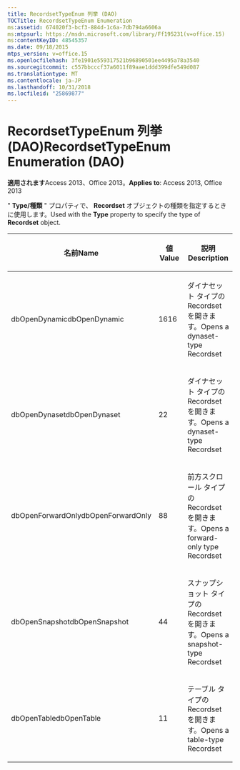 ```yaml
---
title: RecordsetTypeEnum 列挙 (DAO)
TOCTitle: RecordsetTypeEnum Enumeration
ms:assetid: 674020f3-bcf3-884d-1c6a-7db794a6606a
ms:mtpsurl: https://msdn.microsoft.com/library/Ff195231(v=office.15)
ms:contentKeyID: 48545357
ms.date: 09/18/2015
mtps_version: v=office.15
ms.openlocfilehash: 3fe1901e559317521b96890501ee4495a78a3540
ms.sourcegitcommit: c557bbcccf37a6011f89aae1ddd399dfe549d087
ms.translationtype: MT
ms.contentlocale: ja-JP
ms.lasthandoff: 10/31/2018
ms.locfileid: "25869877"
---
```

# <a name="recordsettypeenum-enumeration-dao"></a><span data-ttu-id="8259e-102">RecordsetTypeEnum 列挙 (DAO)</span><span class="sxs-lookup"><span data-stu-id="8259e-102">RecordsetTypeEnum Enumeration (DAO)</span></span>


<span data-ttu-id="8259e-103">**適用されます**Access 2013、Office 2013。</span><span class="sxs-lookup"><span data-stu-id="8259e-103">**Applies to**: Access 2013, Office 2013</span></span>

<span data-ttu-id="8259e-104">" **Type/種類** " プロパティで、 **Recordset** オブジェクトの種類を指定するときに使用します。</span><span class="sxs-lookup"><span data-stu-id="8259e-104">Used with the **Type** property to specify the type of **Recordset** object.</span></span>

<table>
<colgroup>
<col style="width: 33%" />
<col style="width: 33%" />
<col style="width: 33%" />
</colgroup>
<thead>
<tr class="header">
<th><p><span data-ttu-id="8259e-105">名前</span><span class="sxs-lookup"><span data-stu-id="8259e-105">Name</span></span></p></th>
<th><p><span data-ttu-id="8259e-106">値</span><span class="sxs-lookup"><span data-stu-id="8259e-106">Value</span></span></p></th>
<th><p><span data-ttu-id="8259e-107">説明</span><span class="sxs-lookup"><span data-stu-id="8259e-107">Description</span></span></p></th>
</tr>
</thead>
<tbody>
<tr class="odd">
<td><p><span data-ttu-id="8259e-108">dbOpenDynamic</span><span class="sxs-lookup"><span data-stu-id="8259e-108">dbOpenDynamic</span></span></p></td>
<td><p><span data-ttu-id="8259e-109">16</span><span class="sxs-lookup"><span data-stu-id="8259e-109">16</span></span></p></td>
<td><p><span data-ttu-id="8259e-110">ダイナセット タイプの Recordset を開きます。</span><span class="sxs-lookup"><span data-stu-id="8259e-110">Opens a dynaset-type Recordset</span></span></p></td>
</tr>
<tr class="even">
<td><p><span data-ttu-id="8259e-111">dbOpenDynaset</span><span class="sxs-lookup"><span data-stu-id="8259e-111">dbOpenDynaset</span></span></p></td>
<td><p><span data-ttu-id="8259e-112">2</span><span class="sxs-lookup"><span data-stu-id="8259e-112">2</span></span></p></td>
<td><p><span data-ttu-id="8259e-113">ダイナセット タイプの Recordset を開きます。</span><span class="sxs-lookup"><span data-stu-id="8259e-113">Opens a dynaset-type Recordset</span></span></p></td>
</tr>
<tr class="odd">
<td><p><span data-ttu-id="8259e-114">dbOpenForwardOnly</span><span class="sxs-lookup"><span data-stu-id="8259e-114">dbOpenForwardOnly</span></span></p></td>
<td><p><span data-ttu-id="8259e-115">8</span><span class="sxs-lookup"><span data-stu-id="8259e-115">8</span></span></p></td>
<td><p><span data-ttu-id="8259e-116">前方スクロール タイプの Recordset を開きます。</span><span class="sxs-lookup"><span data-stu-id="8259e-116">Opens a forward-only type Recordset</span></span></p></td>
</tr>
<tr class="even">
<td><p><span data-ttu-id="8259e-117">dbOpenSnapshot</span><span class="sxs-lookup"><span data-stu-id="8259e-117">dbOpenSnapshot</span></span></p></td>
<td><p><span data-ttu-id="8259e-118">4</span><span class="sxs-lookup"><span data-stu-id="8259e-118">4</span></span></p></td>
<td><p><span data-ttu-id="8259e-119">スナップショット タイプの Recordset を開きます。</span><span class="sxs-lookup"><span data-stu-id="8259e-119">Opens a snapshot-type Recordset</span></span></p></td>
</tr>
<tr class="odd">
<td><p><span data-ttu-id="8259e-120">dbOpenTable</span><span class="sxs-lookup"><span data-stu-id="8259e-120">dbOpenTable</span></span></p></td>
<td><p><span data-ttu-id="8259e-121">1</span><span class="sxs-lookup"><span data-stu-id="8259e-121">1</span></span></p></td>
<td><p><span data-ttu-id="8259e-122">テーブル タイプの Recordset を開きます。</span><span class="sxs-lookup"><span data-stu-id="8259e-122">Opens a table-type Recordset</span></span></p></td>
</tr>
</tbody>
</table>

